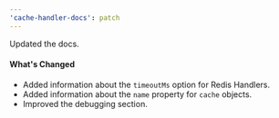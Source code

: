 ```yaml
---
'cache-handler-docs': patch
---
```


Updated the docs.

#### What's Changed

-   Added information about the `timeoutMs` option for Redis Handlers.
-   Added information about the `name` property for `cache` objects.
-   Improved the debugging section.
